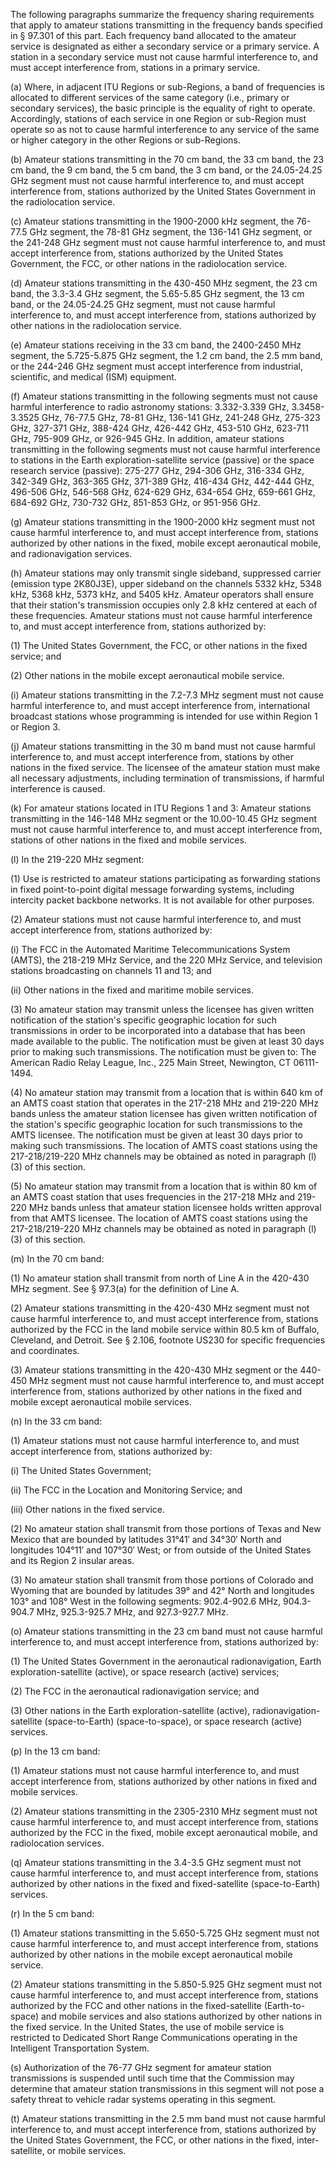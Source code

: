 The following paragraphs summarize the frequency sharing requirements that apply to amateur stations transmitting in the frequency bands specified in § 97.301 of this part. Each frequency band allocated to the amateur service is designated as either a secondary service or a primary service. A station in a secondary service must not cause harmful interference to, and must accept interference from, stations in a primary service.

(a) Where, in adjacent ITU Regions or sub-Regions, a band of frequencies is allocated to different services of the same category (i.e., primary or secondary services), the basic principle is the equality of right to operate. Accordingly, stations of each service in one Region or sub-Region must operate so as not to cause harmful interference to any service of the same or higher category in the other Regions or sub-Regions.

(b) Amateur stations transmitting in the 70 cm band, the 33 cm band, the 23 cm band, the 9 cm band, the 5 cm band, the 3 cm band, or the 24.05-24.25 GHz segment must not cause harmful interference to, and must accept interference from, stations authorized by the United States Government in the radiolocation service.

(c) Amateur stations transmitting in the 1900-2000 kHz segment, the 76-77.5 GHz segment, the 78-81 GHz segment, the 136-141 GHz segment, or the 241-248 GHz segment must not cause harmful interference to, and must accept interference from, stations authorized by the United States Government, the FCC, or other nations in the radiolocation service.

(d) Amateur stations transmitting in the 430-450 MHz segment, the 23 cm band, the 3.3-3.4 GHz segment, the 5.65-5.85 GHz segment, the 13 cm band, or the 24.05-24.25 GHz segment, must not cause harmful interference to, and must accept interference from, stations authorized by other nations in the radiolocation service.

(e) Amateur stations receiving in the 33 cm band, the 2400-2450 MHz segment, the 5.725-5.875 GHz segment, the 1.2 cm band, the 2.5 mm band, or the 244-246 GHz segment must accept interference from industrial, scientific, and medical (ISM) equipment.

(f) Amateur stations transmitting in the following segments must not cause harmful interference to radio astronomy stations: 3.332-3.339 GHz, 3.3458-3.3525 GHz, 76-77.5 GHz, 78-81 GHz, 136-141 GHz, 241-248 GHz, 275-323 GHz, 327-371 GHz, 388-424 GHz, 426-442 GHz, 453-510 GHz, 623-711 GHz, 795-909 GHz, or 926-945 GHz. In addition, amateur stations transmitting in the following segments must not cause harmful interference to stations in the Earth exploration-satellite service (passive) or the space research service (passive): 275-277 GHz, 294-306 GHz, 316-334 GHz, 342-349 GHz, 363-365 GHz, 371-389 GHz, 416-434 GHz, 442-444 GHz, 496-506 GHz, 546-568 GHz, 624-629 GHz, 634-654 GHz, 659-661 GHz, 684-692 GHz, 730-732 GHz, 851-853 GHz, or 951-956 GHz.

(g) Amateur stations transmitting in the 1900-2000 kHz segment must not cause harmful interference to, and must accept interference from, stations authorized by other nations in the fixed, mobile except aeronautical mobile, and radionavigation services.

(h) Amateur stations may only transmit single sideband, suppressed carrier (emission type 2K80J3E), upper sideband on the channels 5332 kHz, 5348 kHz, 5368 kHz, 5373 kHz, and 5405 kHz. Amateur operators shall ensure that their station's transmission occupies only 2.8 kHz centered at each of these frequencies. Amateur stations must not cause harmful interference to, and must accept interference from, stations authorized by:

(1) The United States Government, the FCC, or other nations in the fixed service; and

(2) Other nations in the mobile except aeronautical mobile service.

(i) Amateur stations transmitting in the 7.2-7.3 MHz segment must not cause harmful interference to, and must accept interference from, international broadcast stations whose programming is intended for use within Region 1 or Region 3.

(j) Amateur stations transmitting in the 30 m band must not cause harmful interference to, and must accept interference from, stations by other nations in the fixed service. The licensee of the amateur station must make all necessary adjustments, including termination of transmissions, if harmful interference is caused.

(k) For amateur stations located in ITU Regions 1 and 3: Amateur stations transmitting in the 146-148 MHz segment or the 10.00-10.45 GHz segment must not cause harmful interference to, and must accept interference from, stations of other nations in the fixed and mobile services.

(l) In the 219-220 MHz segment:
                                    

(1) Use is restricted to amateur stations participating as forwarding stations in fixed point-to-point digital message forwarding systems, including intercity packet backbone networks. It is not available for other purposes.

(2) Amateur stations must not cause harmful interference to, and must accept interference from, stations authorized by:

(i) The FCC in the Automated Maritime Telecommunications System (AMTS), the 218-219 MHz Service, and the 220 MHz Service, and television stations broadcasting on channels 11 and 13; and

(ii) Other nations in the fixed and maritime mobile services.

(3) No amateur station may transmit unless the licensee has given written notification of the station's specific geographic location for such transmissions in order to be incorporated into a database that has been made available to the public. The notification must be given at least 30 days prior to making such transmissions. The notification must be given to: The American Radio Relay League, Inc., 225 Main Street, Newington, CT 06111-1494.

(4) No amateur station may transmit from a location that is within 640 km of an AMTS coast station that operates in the 217-218 MHz and 219-220 MHz bands unless the amateur station licensee has given written notification of the station's specific geographic location for such transmissions to the AMTS licensee. The notification must be given at least 30 days prior to making such transmissions. The location of AMTS coast stations using the 217-218/219-220 MHz channels may be obtained as noted in paragraph (l)(3) of this section.

(5) No amateur station may transmit from a location that is within 80 km of an AMTS coast station that uses frequencies in the 217-218 MHz and 219-220 MHz bands unless that amateur station licensee holds written approval from that AMTS licensee. The location of AMTS coast stations using the 217-218/219-220 MHz channels may be obtained as noted in paragraph (l)(3) of this section.

(m) In the 70 cm band:
                                    

(1) No amateur station shall transmit from north of Line A in the 420-430 MHz segment. See § 97.3(a) for the definition of Line A.

(2) Amateur stations transmitting in the 420-430 MHz segment must not cause harmful interference to, and must accept interference from, stations authorized by the FCC in the land mobile service within 80.5 km of Buffalo, Cleveland, and Detroit. See § 2.106, footnote US230 for specific frequencies and coordinates.

(3) Amateur stations transmitting in the 420-430 MHz segment or the 440-450 MHz segment must not cause harmful interference to, and must accept interference from, stations authorized by other nations in the fixed and mobile except aeronautical mobile services.

(n) In the 33 cm band:
                                    

(1) Amateur stations must not cause harmful interference to, and must accept interference from, stations authorized by:

(i) The United States Government;

(ii) The FCC in the Location and Monitoring Service; and

(iii) Other nations in the fixed service.

(2) No amateur station shall transmit from those portions of Texas and New Mexico that are bounded by latitudes 31°41′ and 34°30′ North and longitudes 104°11′ and 107°30′ West; or from outside of the United States and its Region 2 insular areas.

(3) No amateur station shall transmit from those portions of Colorado and Wyoming that are bounded by latitudes 39° and 42° North and longitudes 103° and 108° West in the following segments: 902.4-902.6 MHz, 904.3-904.7 MHz, 925.3-925.7 MHz, and 927.3-927.7 MHz.

(o) Amateur stations transmitting in the 23 cm band must not cause harmful interference to, and must accept interference from, stations authorized by:

(1) The United States Government in the aeronautical radionavigation, Earth exploration-satellite (active), or space research (active) services;

(2) The FCC in the aeronautical radionavigation service; and

(3) Other nations in the Earth exploration-satellite (active), radionavigation-satellite (space-to-Earth) (space-to-space), or space research (active) services.

(p) In the 13 cm band:
                                    

(1) Amateur stations must not cause harmful interference to, and must accept interference from, stations authorized by other nations in fixed and mobile services.

(2) Amateur stations transmitting in the 2305-2310 MHz segment must not cause harmful interference to, and must accept interference from, stations authorized by the FCC in the fixed, mobile except aeronautical mobile, and radiolocation services.

(q) Amateur stations transmitting in the 3.4-3.5 GHz segment must not cause harmful interference to, and must accept interference from, stations authorized by other nations in the fixed and fixed-satellite (space-to-Earth) services.

(r) In the 5 cm band:
                                    

(1) Amateur stations transmitting in the 5.650-5.725 GHz segment must not cause harmful interference to, and must accept interference from, stations authorized by other nations in the mobile except aeronautical mobile service.

(2) Amateur stations transmitting in the 5.850-5.925 GHz segment must not cause harmful interference to, and must accept interference from, stations authorized by the FCC and other nations in the fixed-satellite (Earth-to-space) and mobile services and also stations authorized by other nations in the fixed service. In the United States, the use of mobile service is restricted to Dedicated Short Range Communications operating in the Intelligent Transportation System.

(s) Authorization of the 76-77 GHz segment for amateur station transmissions is suspended until such time that the Commission may determine that amateur station transmissions in this segment will not pose a safety threat to vehicle radar systems operating in this segment.

(t) Amateur stations transmitting in the 2.5 mm band must not cause harmful interference to, and must accept interference from, stations authorized by the United States Government, the FCC, or other nations in the fixed, inter-satellite, or mobile services.

